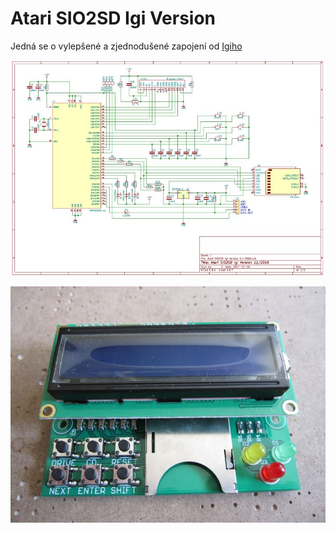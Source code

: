 # Atari SIO2SD Igi Version

Jedná se o vylepšené a zjednodušené zapojení od [Igiho](http://blog.3b2.sk/igi/post/SIO2SD-3verzia.aspx "Igi SIO2SD")

![SIO2SD Igi Version schema](Hardware/SIO2SD_Igi_Version_schema.jpg "SIO2SD Igi Version schema")

![Atari SIO2SD front](Fotky_DPS_v1/SIO2SD_front.JPG "Atari SIO2SD front")
